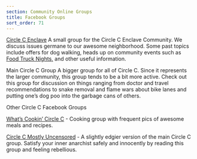 ```yaml
---
section: Community Online Groups
title: Facebook Groups
sort_order: 71
---
```


[Circle C Enclave](https://www.facebook.com/groups/356396297719269)
A small group for the Circle C Enclave Community. We discuss issues germane to our awesome neighborhood. Some past topics include offers for dog walking, heads up on community events such as [Food Truck Nights,](https://www.bestfoodtrucks.com/lots/circlecatx) and other useful information.

Main Circle C Group
A bigger group for all of Circle C. Since it represents the larger community, this group tends to be a bit more active. Check out this group for discussion on things ranging from doctor and travel recommendations to snake removal and flame wars about bike lanes and putting one’s dog poo into the garbage cans of others.

Other Circle C Facebook Groups

[What’s Cookin’ Circle C](https://www.facebook.com/groups/351615995469435/) - Cooking group with frequent pics of awesome meals and recipes.

[Circle C Mostly Uncensored](https://www.facebook.com/groups/221443928478180) - A slightly edgier version of the main Circle C group. Satisfy your inner anarchist safely and innocently by reading this group and feeling rebellious.
